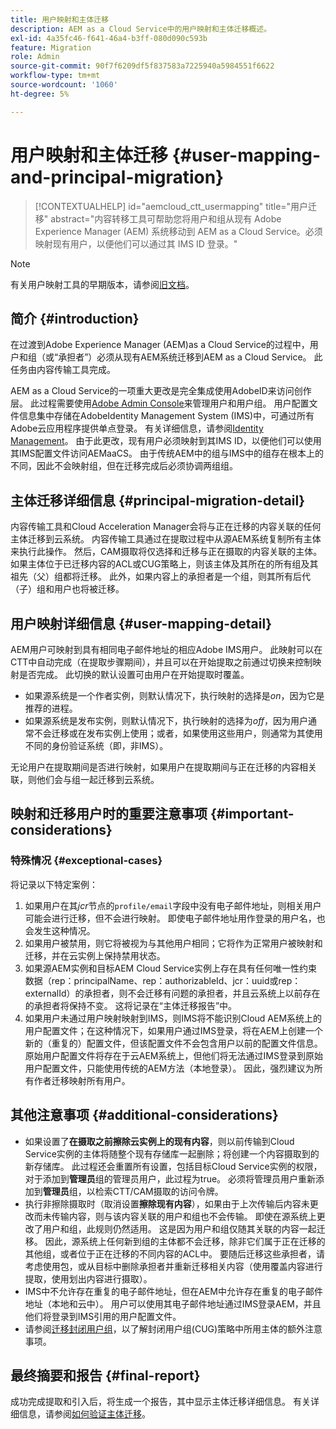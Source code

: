 ```yaml
---
title: 用户映射和主体迁移
description: AEM as a Cloud Service中的用户映射和主体迁移概述。
exl-id: 4a35fc46-f641-46a4-b3ff-080d090c593b
feature: Migration
role: Admin
source-git-commit: 90f7f6209df5f837583a7225940a5984551f6622
workflow-type: tm+mt
source-wordcount: '1060'
ht-degree: 5%

---
```


# 用户映射和主体迁移 {#user-mapping-and-principal-migration}

>[!CONTEXTUALHELP]
>id="aemcloud_ctt_usermapping"
>title="用户迁移"
>abstract="内容转移工具可帮助您将用户和组从现有 Adobe Experience Manager (AEM) 系统移动到 AEM as a Cloud Service。必须映射现有用户，以便他们可以通过其 IMS ID 登录。"

>[!NOTE]
>有关用户映射工具的早期版本，请参阅[旧文档](/help/journey-migration/content-transfer-tool/user-mapping-tool-legacy/considerations-user-mapping-tool-legacy.md)。

## 简介 {#introduction}

在过渡到Adobe Experience Manager (AEM)as a Cloud Service的过程中，用户和组（或“承担者”）必须从现有AEM系统迁移到AEM as a Cloud Service。 此任务由内容传输工具完成。

AEM as a Cloud Service的一项重大更改是完全集成使用AdobeID来访问创作层。 此过程需要使用[Adobe Admin Console](https://helpx.adobe.com/cn/enterprise/using/admin-console.html)来管理用户和用户组。 用户配置文件信息集中存储在AdobeIdentity Management System (IMS)中，可通过所有Adobe云应用程序提供单点登录。 有关详细信息，请参阅[Identity Management](https://experienceleague.adobe.com/docs/experience-manager-cloud-service/content/overview/what-is-new-and-different.html#identity-management)。 由于此更改，现有用户必须映射到其IMS ID，以便他们可以使用其IMS配置文件访问AEMaaCS。 由于传统AEM中的组与IMS中的组存在根本上的不同，因此不会映射组，但在迁移完成后必须协调两组组。

## 主体迁移详细信息 {#principal-migration-detail}

内容传输工具和Cloud Acceleration Manager会将与正在迁移的内容关联的任何主体迁移到云系统。 内容传输工具通过在提取过程中从源AEM系统复制所有主体来执行此操作。 然后，CAM摄取将仅选择和迁移与正在摄取的内容关联的主体。 如果主体位于已迁移内容的ACL或CUG策略上，则该主体及其所在的所有组及其祖先（父）组都将迁移。 此外，如果内容上的承担者是一个组，则其所有后代（子）组和用户也将被迁移。

## 用户映射详细信息 {#user-mapping-detail}

AEM用户可映射到具有相同电子邮件地址的相应Adobe IMS用户。 此映射可以在CTT中自动完成（在提取步骤期间），并且可以在开始提取之前通过切换来控制映射是否完成。 此切换的默认设置可由用户在开始提取时覆盖。

* 如果源系统是一个作者实例，则默认情况下，执行映射的选择是&#x200B;_on_，因为它是推荐的进程。
* 如果源系统是发布实例，则默认情况下，执行映射的选择为&#x200B;_off_，因为用户通常不会迁移或在发布实例上使用；或者，如果使用这些用户，则通常为其使用不同的身份验证系统（即，非IMS）。

无论用户在提取期间是否进行映射，如果用户在提取期间与正在迁移的内容相关联，则他们会与组一起迁移到云系统。

## 映射和迁移用户时的重要注意事项 {#important-considerations}

### 特殊情况 {#exceptional-cases}

将记录以下特定案例：

1. 如果用户在其&#x200B;*jcr*&#x200B;节点的`profile/email`字段中没有电子邮件地址，则相关用户可能会进行迁移，但不会进行映射。 即使电子邮件地址用作登录的用户名，也会发生这种情况。
2. 如果用户被禁用，则它将被视为与其他用户相同；它将作为正常用户被映射和迁移，并在云实例上保持禁用状态。
3. 如果源AEM实例和目标AEM Cloud Service实例上存在具有任何唯一性约束数据（rep：principalName、rep：authorizableId、jcr：uuid或rep：externalId）的承担者，则不会迁移有问题的承担者，并且云系统上以前存在的承担者将保持不变。 这将记录在“主体迁移报告”中。
4. 如果用户未通过用户映射映射到IMS，则IMS将不能识别Cloud AEM系统上的用户配置文件；在这种情况下，如果用户通过IMS登录，将在AEM上创建一个新的（重复的）配置文件，但该配置文件不会包含用户以前的配置文件信息。 原始用户配置文件将存在于云AEM系统上，但他们将无法通过IMS登录到原始用户配置文件，只能使用传统的AEM方法（本地登录）。 因此，强烈建议为所有作者迁移映射所有用户。

## 其他注意事项 {#additional-considerations}

* 如果设置了&#x200B;**在摄取之前擦除云实例上的现有内容**，则以前传输到Cloud Service实例的主体将随整个现有存储库一起删除；将创建一个内容摄取到的新存储库。 此过程还会重置所有设置，包括目标Cloud Service实例的权限，对于添加到&#x200B;**管理员**&#x200B;组的管理员用户，此过程为true。 必须将管理员用户重新添加到&#x200B;**管理员**&#x200B;组，以检索CTT/CAM摄取的访问令牌。
* 执行非擦除摄取时（取消设置&#x200B;**擦除现有内容**），如果由于上次传输后内容未更改而未传输内容，则与该内容关联的用户和组也不会传输。 即使在源系统上更改了用户和组，此规则仍然适用。 这是因为用户和组仅随其关联的内容一起迁移。 因此，源系统上任何新到组的主体都不会迁移，除非它们属于正在迁移的其他组，或者位于正在迁移的不同内容的ACL中。 要随后迁移这些承担者，请考虑使用包，或从目标中删除承担者并重新迁移相关内容（使用覆盖内容进行提取，使用划出内容进行摄取）。
* IMS中不允许存在重复的电子邮件地址，但在AEM中允许存在重复的电子邮件地址（本地和云中）。 用户可以使用其电子邮件地址通过IMS登录AEM，并且他们将登录到IMS引用的用户配置文件。
* 请参阅[迁移封闭用户组](/help/journey-migration/content-transfer-tool/using-content-transfer-tool/closed-user-groups-migration.md)，以了解封闭用户组(CUG)策略中所用主体的额外注意事项。

## 最终摘要和报告 {#final-report}

成功完成提取和引入后，将生成一个报告，其中显示主体迁移详细信息。 有关详细信息，请参阅[如何验证主体迁移](/help/journey-migration/content-transfer-tool/using-content-transfer-tool/validating-content-transfers.md#how-to-validate-principal-migration)。

